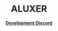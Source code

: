 <h1 align='center'>ALUXER</a></h1><p align='center'><b><a href='https://discord.gg/PvWXmVJyt7'>Development Discord</a>
